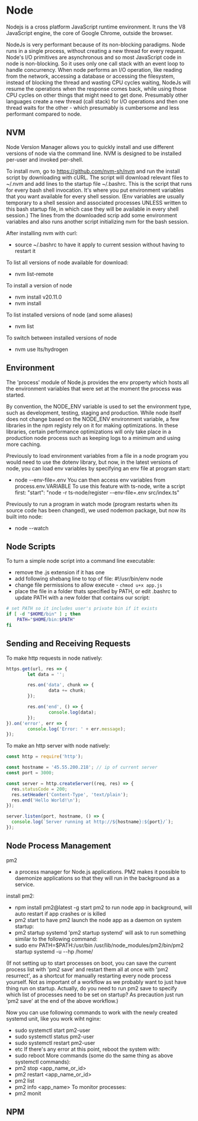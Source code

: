 # Node

Nodejs is a cross platform JavaScript runtime environment. It runs the V8 JavaScript engine, the core of Google Chrome, outside the browser. 

NodeJs is very performant because of its non-blocking paradigms. Node runs in a single process, without creating a new thread for every request. Node's I/O primitives are asynchronous and so most JavaScript code in node is non-blocking. So it uses only one call stack with an event loop to handle concurrency. When node performs an I/O operation, like reading from the network, accessing a database or accessing the filesystem, instead of blocking the thread and wasting CPU cycles waiting, NodeJs will resume the operations when the response comes back, while using those CPU cycles on other things that might need to get done. Presumably other languages create a new thread (call stack) for I/O operations and then one thread waits for the other - which presumably is cumbersome and less performant compared to node. 


## NVM

Node Version Manager allows you to quickly install and use different versions of node via the command line. NVM is designed to be installed per-user and invoked per-shell. 

To install nvm, go to https://github.com/nvm-sh/nvm and run the install script by downloading with cURL. The script will download relevant files to ~/.nvm and add lines to the startup file ~/.bashrc. This is the script that runs for every bash shell invocation. It's where you put environment variables that you want available for every shell session. (Env variables are usually temporary to a shell session and associated processes UNLESS written to this bash startup file, in which case they will be available in every shell session.) The lines from the downloaded scrip add some environment variables and also runs another script initializing nvm for the bash session.

After installing nvm with curl:
- source ~/.bashrc
to have it apply to current session without having to restart it

To list all versions of node available for download:
- nvm list-remote

To install a version of node
- nvm install v20.11.0
- nvm install <alias>

To list installed versions of node (and some aliases)
- nvm list

To switch between installed versions of node
- nvm use lts/hydrogen


## Environment

The 'process' module of Node.js provides the env property which hosts all the environment variables that were set at the moment the process was started.

By convention, the NODE_ENV variable is used to set the environment type, such as development, testing, staging and production. While node itself does not change based on the NODE_ENV environment variable, a few libraries in the npm registy rely on it for making optimizations. In these libraries, certain performance optimizations will only take place in a production node process such as keeping logs to a minimum and using more caching.


Previously to load environment variables from a file in a node program you would need to use the dotenv library, but now, in the latest versions of node, you can load env variables by specifying an env file at program start:
- node --env-file=.env <file>
You can then access env variables from process.env.VARIABLE
To use this feature with ts-node, write a script first:
"start": "node -r ts-node/register --env-file=.env src/index.ts"

Previously to run a program in watch mode (program restarts when its source code has been changed), we used nodemon package, but now its built into node:
- node --watch <file>



## Node Scripts

To turn a simple node script into a command line executable:
- remove the .js extension if it has one
- add following shebang line to top of file: #!/usr/bin/env node
- change file permissions to allow execute - `chmod u+x app.js`
- place the file in a folder thats specified by PATH, or edit .bashrc to update PATH with a new folder that contains our script:
```bash
# set PATH so it includes user's private bin if it exists
if [ -d "$HOME/bin" ] ; then
    PATH="$HOME/bin:$PATH"
fi
```



## Sending and Receiving Requests

To make http requests in node natively:
```js
https.get(url, res => {
        let data = '';

        res.on('data', chunk => {
                data += chunk;
        });

        res.on('end', () => {
                console.log(data);
        });
}).on('error', err => {
        console.log('Error: ' + err.message);
});
```

To make an http server with node natively:
```js
const http = require('http');

const hostname = '45.55.200.218'; // ip of current server
const port = 3000;

const server = http.createServer((req, res) => {
  res.statusCode = 200;
  res.setHeader('Content-Type', 'text/plain');
  res.end('Hello World!\n');
});

server.listen(port, hostname, () => {
  console.log(`Server running at http://${hostname}:${port}/`);
});
```


## Node Process Management

pm2
- a process manager for Node.js applications. PM2 makes it possible to daemonize applications so that they will run in the background as a service.

install pm2:
- npm install pm2@latest -g
start pm2 to run node app in background, will auto restart if app crashes or is killed
- pm2 start <node-program>
to have pm2 launch the node app as a daemon on system startup:
- pm2 startup systemd
'pm2 startup systemd' will ask to run something similar to the following command:
- sudo env PATH=$PATH:/usr/bin /usr/lib/node_modules/pm2/bin/pm2 startup systemd -u <user> --hp /home/<user>

(If not setting up to start processes on boot, you can save the current process list with 'pm2 save' and restart them all at once with 'pm2 resurrect', as a shortcut for manually restarting every node process yourself. Not as important of a workflow as we probably want to just have thing run on startup. Actually, do you need to run pm2 save to specify which list of processes need to be set on startup? As precaution just run 'pm2 save' at the end of the above workflow.) 

Now you can use following commands to work with the newly created systemd unit, like you work wiht nginx:
- sudo systemctl start pm2-user
- sudo systemctl status pm2-user
- sudo systemctl restart pm2-user
- etc
If there's any error at this point, reboot the system with:
- sudo reboot
More commands (some do the same thing as above systemctl commands):
- pm2 stop <app_name_or_id>
- pm2 restart <app_name_or_id>
- pm2 list
- pm2 info <app_name>
To monitor processes:
- pm2 monit


## NPM

